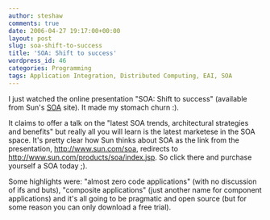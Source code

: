```yaml
---
author: steshaw
comments: true
date: 2006-04-27 19:17:00+00:00
layout: post
slug: soa-shift-to-success
title: 'SOA: Shift to success'
wordpress_id: 46
categories: Programming
tags: Application Integration, Distributed Computing, EAI, SOA
---
```


I just watched the online presentation "SOA: Shift to success" (available from Sun's [SOA](http://www.sun.com/products/soa/index.jsp) site). It made my stomach churn :).

It claims to offer a talk on the "latest SOA trends, architectural strategies and benefits" but really all you will learn is the latest marketese in the SOA space. It's pretty clear how Sun thinks about SOA as the link from the presentation, http://www.sun.com/soa, redirects to http://www.sun.com/products/soa/index.jsp. So click there and purchase yourself a SOA today ;).

Some highlights were: "almost zero code applications" (with no discussion of ifs and buts), "composite applications" (just another name for component applications) and it's all going to be pragmatic and open source (but for some reason you can only download a free trial).
